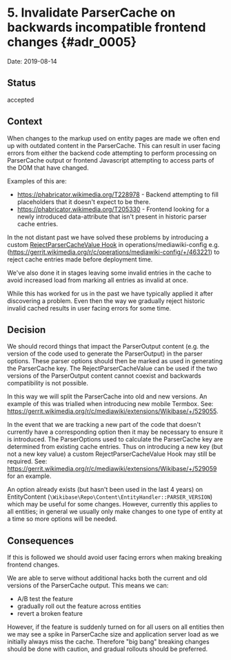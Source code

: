 # 5. Invalidate ParserCache on backwards incompatible frontend changes  {#adr_0005}

Date: 2019-08-14

## Status

accepted

## Context
When changes to the markup used on entity pages are made we often end up with outdated content in the ParserCache. This can result in user facing errors from either the backend code attempting to perform processing on ParserCache output or frontend Javascript attempting to access parts of the DOM that have changed.

 Examples of this are:
 * https://phabricator.wikimedia.org/T228978 - Backend attempting to fill placeholders that it doesn't expect to be there.
 * https://phabricator.wikimedia.org/T205330 - Frontend looking for a newly introduced data-attribute that isn't present in historic parser cache entries.

In the not distant past we have solved these problems by introducing a custom [RejectParserCacheValue Hook](https://www.mediawiki.org/wiki/Manual:Hooks/RejectParserCacheValue) in operations/mediawiki-config e.g. (https://gerrit.wikimedia.org/r/c/operations/mediawiki-config/+/463221) to reject cache entries made before deployment time.

We've also done it in stages leaving some invalid entries in the cache to avoid increased load from marking all entries as invalid at once.

While this has worked for us in the past we have typically applied it after discovering a problem. Even then the way we gradually reject historic invalid cached results in user facing errors for some time.

## Decision
We should record things that impact the ParserOutput content (e.g. the version of the code used to generate the ParserOutput) in the parser options. These parser options should then be marked as used in generating the ParserCache key. The RejectParserCacheValue can be used if the two versions of the ParserOutput content cannot coexist and backwards compatibility is not possible.

In this way we will split the ParserCache into old and new versions. An example of this was trialled when introducing new mobile Termbox. See: https://gerrit.wikimedia.org/r/c/mediawiki/extensions/Wikibase/+/529055.

In the event that we are tracking a new part of the code that doesn't currently have a corresponding option then it may be necessary to ensure it is introduced. The ParserOptions used to calculate the ParserCache key are determined from existing cache entries. Thus on introducing a new key (but not a new key value) a custom RejectParserCacheValue Hook may still be required. See: https://gerrit.wikimedia.org/r/c/mediawiki/extensions/Wikibase/+/529059 for an example.

An option already exists (but hasn't been used in the last 4 years) on EntityContent (`\Wikibase\Repo\Content\EntityHandler::PARSER_VERSION`) which may be useful for some changes. However, currently this applies to all entities; in general we usually only make changes to one type of entity at a time so more options will be needed.

## Consequences
If this is followed we should avoid user facing errors when making breaking frontend changes.

We are able to serve without additional hacks both the current and old versions of the ParserCache output. This means we can:
* A/B test the feature
* gradually roll out the feature across entities
* revert a broken feature

However, if the feature is suddenly turned on for all users on all entities then we may see a spike in ParserCache size and application server load as we initially always miss the cache. Therefore "big bang" breaking changes should be done with caution, and gradual rollouts should be preferred.
